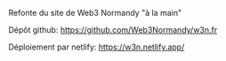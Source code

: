 Refonte du site de Web3 Normandy "à la main"

Dépôt github:
https://github.com/Web3Normandy/w3n.fr

Déploiement par netlify:
https://w3n.netlify.app/
